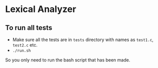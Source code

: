 # Lexical Analyzer

## To run all tests
- Make sure all the tests are in `tests` directory with names as `test1.c`, `test2.c` etc.
- `./run.sh`

So you only need to run the bash script that has been made.
